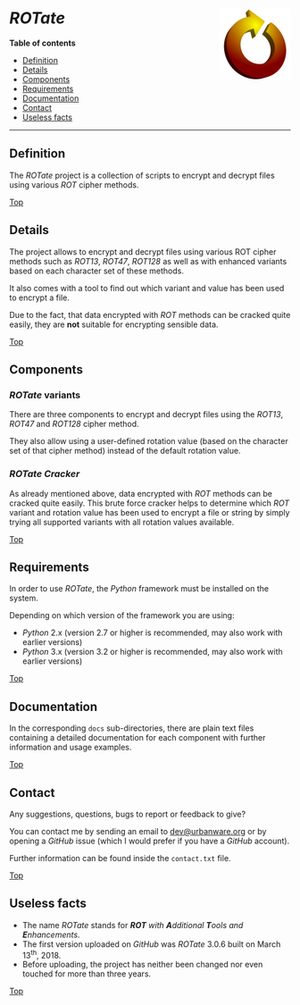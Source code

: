 # *ROTate* <img src="rotate.png" alt="ROTate logo" height="128px" width="128px" align="right"/>

**Table of contents**

*   [Definition](#definition)
*   [Details](#details)
*   [Components](#components)
*   [Requirements](#requirements)
*   [Documentation](#documentation)
*   [Contact](#contact)
*   [Useless facts](#useless-facts)

----

## Definition

The *ROTate* project is a collection of scripts to encrypt and decrypt files using various *ROT* cipher methods.

[Top](#rotate)

## Details

The project allows to encrypt and decrypt files using various ROT cipher methods such as *ROT13*, *ROT47*, *ROT128* as well as with enhanced variants based on each character set of these methods.

It also comes with a tool to find out which variant and value has been used to encrypt a file.

Due to the fact, that data encrypted with *ROT* methods can be cracked quite easily, they are **not** suitable for encrypting sensible data.

[Top](#rotate)

## Components

### *ROTate* variants

There are three components to encrypt and decrypt files using the *ROT13*, *ROT47* and *ROT128* cipher method.

They also allow using a user-defined rotation value (based on the character set of that cipher method) instead of the default rotation value.

### *ROTate Cracker*

As already mentioned above, data encrypted with *ROT* methods can be cracked quite easily. This brute force cracker helps to determine which *ROT* variant and rotation value has been used to encrypt a file or string by simply trying all supported variants with all rotation values available.

[Top](#rotate)

## Requirements

In order to use *ROTate*, the *Python* framework must be installed on the system.

Depending on which version of the framework you are using:

*   *Python* 2.x (version 2.7 or higher is recommended, may also work with earlier versions)
*   *Python* 3.x (version 3.2 or higher is recommended, may also work with earlier versions)

[Top](#rotate)

## Documentation

In the corresponding `docs` sub-directories, there are plain text files containing a detailed documentation for each component with further information and usage examples.

[Top](#rotate)

## Contact

Any suggestions, questions, bugs to report or feedback to give?

You can contact me by sending an email to [dev@urbanware.org](mailto:dev@urbanware.org) or by opening a *GitHub* issue (which I would prefer if you have a *GitHub* account).

Further information can be found inside the `contact.txt` file.

[Top](#rotate)

## Useless facts

*   The name *ROTate* stands for ***ROT*** *with* ***A**dditional* ***T**ools* *and* ***E**nhancements*.
*   The first version uploaded on *GitHub* was *ROTate* 3.0.6 built on March 13<sup>th</sup>, 2018.
*   Before uploading, the project has neither been changed nor even touched for more than three years.

[Top](#rotate)
